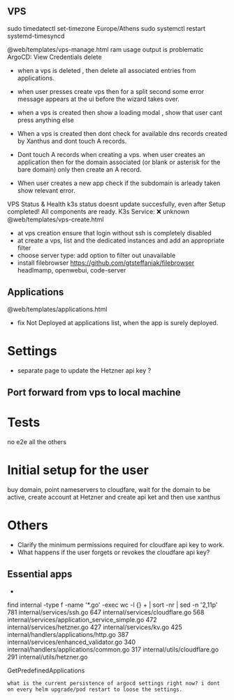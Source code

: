 ## VPS
sudo timedatectl set-timezone Europe/Athens
sudo systemctl restart systemd-timesyncd

@web/templates/vps-manage.html
ram usage output is problematic
ArgoCD: View Credentials  delete

- when a vps is deleted , then delete all associated entries from applications.

- when user presses create vps then for a split second some error message appears at the ui before the wizard takes over.
- when a vps is created then show a loading modal , show that user cant press anything else
- When a vps is created then dont check for available dns records created by Xanthus and dont touch A records.
- Dont touch A records when creating a vps. when user creates an application then for the domain associated (or blank or asterisk for the bare domain) only then create an A record. 
- When user creates a new app check if the subdomain is arleady taken show relevant error.



 
VPS Status & Health
k3s status doesnt update succesfully, even after Setup completed! All components are ready.
 K3s Service: ❌ unknown 
@web/templates/vps-create.html
- at vps creation ensure that login without ssh is completely disabled
- at create a vps, list and the dedicated instances and add an appropriate filter
- choose server type: add option to filter out unavailable
- install filebrowser https://github.com/gtsteffaniak/filebrowser
headlmamp, openwebui, code-server

## Applications
@web/templates/applications.html

- fix Not Deployed at applications list, when the app is surely deployed.

# Settings

- separate page to update the Hetzner api key ?

## Port forward from vps to local machine


# Tests

no e2e all the others

# Initial setup for the user

buy domain, point nameservers to cloudfare, wait for the domain to be active, create account at Hetzner and create api ket
 and then use xanthus

# Others

- Clarify the minimum permissions required for cloudfare api key to work.
- What happens if the user forgets or revokes the cloudfare api key?

## Essential apps

- 

 find internal -type f -name '*.go' -exec wc -l {} + | sort -nr | sed -n '2,11p'
   781 internal/services/ssh.go
   647 internal/services/cloudflare.go
   568 internal/services/application_service_simple.go
   472 internal/services/hetzner.go
   427 internal/services/kv.go
   425 internal/handlers/applications/http.go
   387 internal/services/enhanced_validator.go
   340 internal/handlers/applications/common.go
   317 internal/utils/cloudflare.go
   291 internal/utils/hetzner.go

   GetPredefinedApplications

    what is the current persistence of argocd settings right now? i dont on every helm upgrade/pod restart to loose the settings. 
